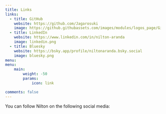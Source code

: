 ```yaml
---
title: Links
links:
  - title: GitHub
    website: https://github.com/Jagarosuki
    image: https://github.githubassets.com/images/modules/logos_page/GitHub-Mark.png
  - title: LinkedIn
    website: https://www.linkedin.com/in/nilton-aranda
    image: linkedin.png
  - title: Bluesky
    website: https://bsky.app/profile/niltonaranda.bsky.social
    image: bluesky.png
menu:
menu:
    main: 
        weight: -50
        params:
            icon: link

comments: false
---
```


You can follow Nilton on the following social media:
